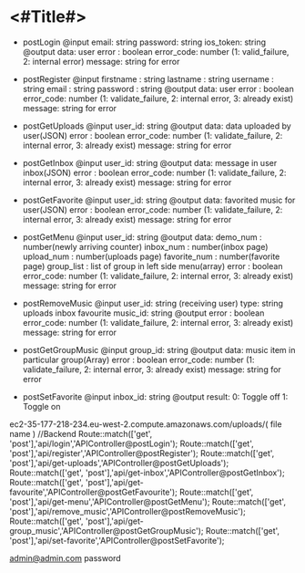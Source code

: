 #  <#Title#>

- postLogin
@input
email: string
password: string
ios_token: string
@output
data: user
error : boolean
error_code: number (1: valid_failure, 2: internal error)
message: string for error

- postRegister
@input
firstname : string
lastname : string
username : string
email : string
password : string
@output
data: user
error : boolean
error_code: number (1: validate_failure, 2: internal error, 3: already exist)
message: string for error

- postGetUploads
@input
user_id: string
@output
data: data uploaded by user(JSON)
error : boolean
error_code: number (1: validate_failure, 2: internal error, 3: already exist)
message: string for error

- postGetInbox
@input
user_id: string
@output
data: message in user inbox(JSON)
error : boolean
error_code: number (1: validate_failure, 2: internal error, 3: already exist)
message: string for error

- postGetFavorite
@input
user_id: string
@output
data: favorited music for user(JSON)
error : boolean
error_code: number (1: validate_failure, 2: internal error, 3: already exist)
message: string for error

- postGetMenu
@input
user_id: string
@output
data:
demo_num : number(newly arriving counter)
inbox_num : number(inbox page)
upload_num : number(uploads page)
favorite_num : number(favorite page)
group_list :  list of group in left side menu(array)
error : boolean
error_code: number (1: validate_failure, 2: internal error, 3: already exist)
message: string for error

- postRemoveMusic
@input
user_id: string (receiving user)
type: string
uploads
inbox
favourite
music_id: string
@output
error : boolean
error_code: number (1: validate_failure, 2: internal error, 3: already exist)
message: string for error

- postGetGroupMusic
@input
group_id: string
@output
data: music item in particular group(Array)
error : boolean
error_code: number (1: validate_failure, 2: internal error, 3: already exist)
message: string for error

- postSetFavorite
@input
inbox_id: string
@output
result:
0: Toggle off
1: Toggle on


ec2-35-177-218-234.eu-west-2.compute.amazonaws.com/uploads/( file name )
//Backend
Route::match(['get', 'post'],'api/login','APIController@postLogin');
Route::match(['get', 'post'],'api/register','APIController@postRegister');
Route::match(['get', 'post'],'api/get-uploads','APIController@postGetUploads');
Route::match(['get', 'post'],'api/get-inbox','APIController@postGetInbox');
Route::match(['get', 'post'],'api/get-favourite','APIController@postGetFavourite');
Route::match(['get', 'post'],'api/get-menu','APIController@postGetMenu');
Route::match(['get', 'post'],'api/remove_music','APIController@postRemoveMusic');
Route::match(['get', 'post'],'api/get-group_music','APIController@postGetGroupMusic');
Route::match(['get', 'post'],'api/set-favorite','APIController@postSetFavorite');

admin@admin.com
password
